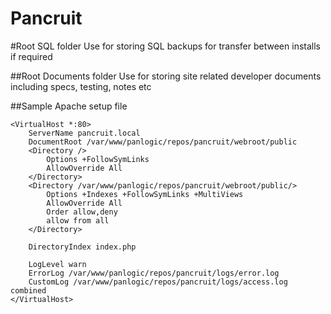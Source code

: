 # Pancruit

#Root SQL folder
Use for storing SQL backups for transfer between installs if required


##Root Documents folder
Use for storing site related developer documents including specs, testing, notes etc

##Sample Apache setup file
```
<VirtualHost *:80>
	ServerName pancruit.local
	DocumentRoot /var/www/panlogic/repos/pancruit/webroot/public
	<Directory />
		Options +FollowSymLinks
		AllowOverride All
	</Directory>
	<Directory /var/www/panlogic/repos/pancruit/webroot/public/>
		Options +Indexes +FollowSymLinks +MultiViews
		AllowOverride All
		Order allow,deny
		allow from all
	</Directory>

	DirectoryIndex index.php

	LogLevel warn
	ErrorLog /var/www/panlogic/repos/pancruit/logs/error.log
	CustomLog /var/www/panlogic/repos/pancruit/logs/access.log combined
</VirtualHost>
```